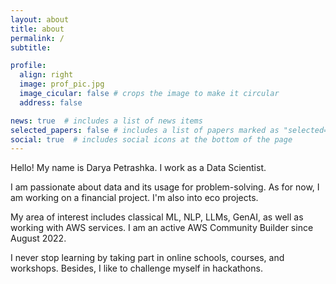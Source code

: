 ```yaml
---
layout: about
title: about
permalink: /
subtitle: 

profile:
  align: right
  image: prof_pic.jpg
  image_cicular: false # crops the image to make it circular
  address: false

news: true  # includes a list of news items
selected_papers: false # includes a list of papers marked as "selected={true}"
social: true  # includes social icons at the bottom of the page
---
```


Hello! My name is Darya Petrashka. I work as a Data Scientist. 

I am passionate about data and its usage for problem-solving. 
As for now, I am working on a financial project. 
I'm also into eco projects. 

My area of interest includes classical ML, NLP, LLMs, GenAI, as well as working with AWS services. I am an active AWS Community Builder since August 2022. 

I never stop learning by taking part in online schools, courses, and workshops. 
Besides, I like to challenge myself in hackathons.
